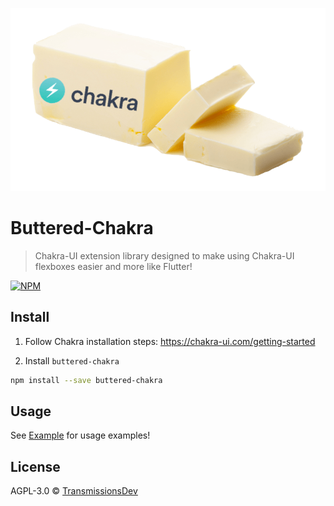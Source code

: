 ![Logo](https://github.com/TransmissionsDev/buttered-chakra/blob/master/logo.png?size="250px"?raw=true)

# Buttered-Chakra

> Chakra-UI extension library designed to make using Chakra-UI flexboxes easier and more like Flutter!

[![NPM](https://img.shields.io/npm/v/buttered-chakra.svg)](https://www.npmjs.com/package/buttered-chakra)

## Install

1. Follow Chakra installation steps: https://chakra-ui.com/getting-started

2. Install `buttered-chakra`

```bash
npm install --save buttered-chakra
```

## Usage

See [Example](https://github.com/TransmissionsDev/buttered-chakra/tree/master/example) for usage examples!

## License

AGPL-3.0 © [TransmissionsDev](https://github.com/TransmissionsDev)
